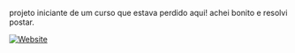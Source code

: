 projeto iniciante de um curso que estava perdido aqui! achei bonito e resolvi postar. <br>

[![Website](https://img.shields.io/badge/Meu_Site-1E90FF?style=flat-square&logo=google-chrome&logoColor=white)](https://victorhugo-sys.github.io/teste_app_react/)

